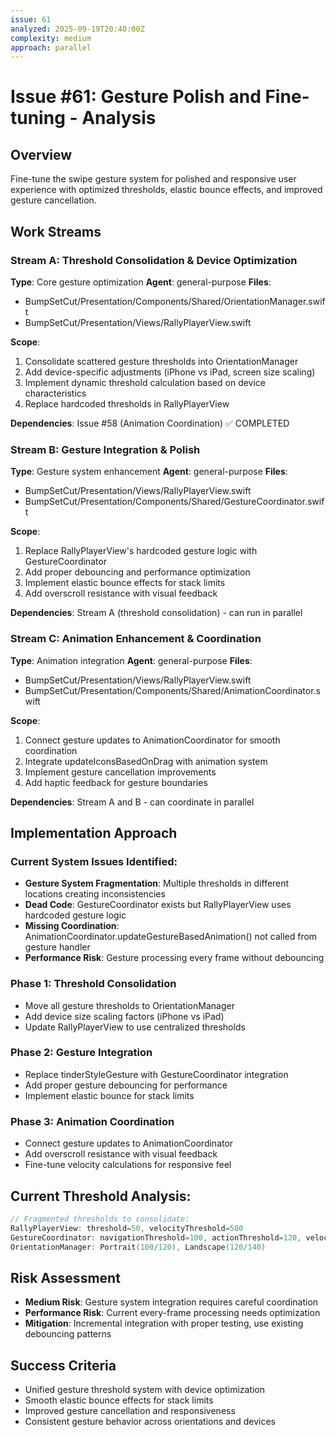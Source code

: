 ```yaml
---
issue: 61
analyzed: 2025-09-19T20:40:00Z
complexity: medium
approach: parallel
---
```


# Issue #61: Gesture Polish and Fine-tuning - Analysis

## Overview
Fine-tune the swipe gesture system for polished and responsive user experience with optimized thresholds, elastic bounce effects, and improved gesture cancellation.

## Work Streams

### Stream A: Threshold Consolidation & Device Optimization
**Type**: Core gesture optimization
**Agent**: general-purpose
**Files**:
- BumpSetCut/Presentation/Components/Shared/OrientationManager.swift
- BumpSetCut/Presentation/Views/RallyPlayerView.swift

**Scope**:
1. Consolidate scattered gesture thresholds into OrientationManager
2. Add device-specific adjustments (iPhone vs iPad, screen size scaling)
3. Implement dynamic threshold calculation based on device characteristics
4. Replace hardcoded thresholds in RallyPlayerView

**Dependencies**: Issue #58 (Animation Coordination) ✅ COMPLETED

### Stream B: Gesture Integration & Polish
**Type**: Gesture system enhancement
**Agent**: general-purpose
**Files**:
- BumpSetCut/Presentation/Views/RallyPlayerView.swift
- BumpSetCut/Presentation/Components/Shared/GestureCoordinator.swift

**Scope**:
1. Replace RallyPlayerView's hardcoded gesture logic with GestureCoordinator
2. Add proper debouncing and performance optimization
3. Implement elastic bounce effects for stack limits
4. Add overscroll resistance with visual feedback

**Dependencies**: Stream A (threshold consolidation) - can run in parallel

### Stream C: Animation Enhancement & Coordination
**Type**: Animation integration
**Agent**: general-purpose
**Files**:
- BumpSetCut/Presentation/Views/RallyPlayerView.swift
- BumpSetCut/Presentation/Components/Shared/AnimationCoordinator.swift

**Scope**:
1. Connect gesture updates to AnimationCoordinator for smooth coordination
2. Integrate updateIconsBasedOnDrag with animation system
3. Implement gesture cancellation improvements
4. Add haptic feedback for gesture boundaries

**Dependencies**: Stream A and B - can coordinate in parallel

## Implementation Approach

### Current System Issues Identified:
- **Gesture System Fragmentation**: Multiple thresholds in different locations creating inconsistencies
- **Dead Code**: GestureCoordinator exists but RallyPlayerView uses hardcoded gesture logic
- **Missing Coordination**: AnimationCoordinator.updateGestureBasedAnimation() not called from gesture handler
- **Performance Risk**: Gesture processing every frame without debouncing

### Phase 1: Threshold Consolidation
- Move all gesture thresholds to OrientationManager
- Add device size scaling factors (iPhone vs iPad)
- Update RallyPlayerView to use centralized thresholds

### Phase 2: Gesture Integration
- Replace tinderStyleGesture with GestureCoordinator integration
- Add proper gesture debouncing for performance
- Implement elastic bounce for stack limits

### Phase 3: Animation Coordination
- Connect gesture updates to AnimationCoordinator
- Add overscroll resistance with visual feedback
- Fine-tune velocity calculations for responsive feel

## Current Threshold Analysis:
```swift
// Fragmented thresholds to consolidate:
RallyPlayerView: threshold=50, velocityThreshold=500
GestureCoordinator: navigationThreshold=100, actionThreshold=120, velocityThreshold=300
OrientationManager: Portrait(100/120), Landscape(120/140)
```

## Risk Assessment
- **Medium Risk**: Gesture system integration requires careful coordination
- **Performance Risk**: Current every-frame processing needs optimization
- **Mitigation**: Incremental integration with proper testing, use existing debouncing patterns

## Success Criteria
- Unified gesture threshold system with device optimization
- Smooth elastic bounce effects for stack limits
- Improved gesture cancellation and responsiveness
- Consistent gesture behavior across orientations and devices